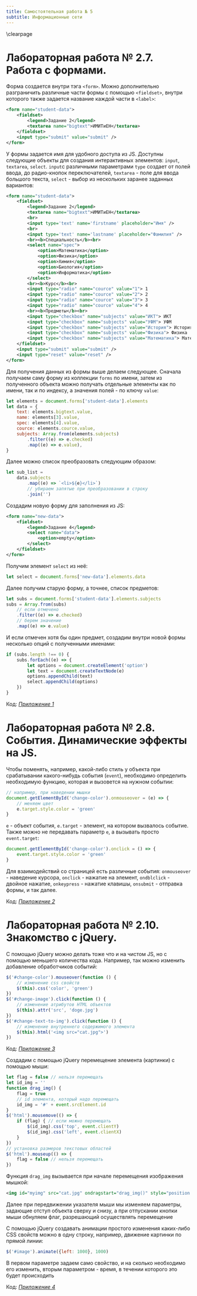 ```yaml
---
title: Самостоятельная работа № 5
subtitle: Информационные сети
---
```

\clearpage

# Лабораторная работа № 2.7. Работа с формами.

Форма создается внутри тэга `<form>`. Можно дополнительно разграничить различные части формы с помощью `<fieldset>`, внутри которого также задается название каждой части в `<label>`:

```xml
<form name="student-data">
	<fieldset>
		<legend>Задание 2</legend>
		<textarea name="bigtext">ИМИТиЕН</textarea>
	</fieldset>
	<input type="submit" value="submit" />
</form>
```

У формы задается имя для удобного доступа из JS. Доступны следующие объекты для создания интерактивных элементов: `input`, `textarea`, `select`. `input`с различными параметрами `type` создает от полей ввода, до радио-кнопок переключателей, `textarea` - поле для ввода большого текста, `select` - выбор из нескольких заранее заданных вариантов:

```xml
<form name="student-data">
	<fieldset>
		<legend>Задание 2</legend>
		<textarea name="bigtext">ИМИТиЕН</textarea>
		<br>
		<input type='text' name='firstname' placeholder="Имя" />
		<br>
		<input type='text' name='lastname' placeholder="Фамилия" />
		<br><b>Специальность</b><br>
		<select name="spec">
			<option>Математика</option>
			<option>Физика</option>
			<option>Химия</option>
			<option>Биология</option>
			<option>Информатика</option>
		</select>
		<br><b>Курс</b><br>
		<input type="radio" name="cource" value="1"> 1
		<input type="radio" name="cource" value="2"> 2
		<input type="radio" name="cource" value="3"> 3
		<input type="radio" name="cource" value="4"> 4
		<br><b>Предметы</b><br>
		<input type="checkbox" name="subjects" value="ИКТ"> ИКТ
		<input type="checkbox" name="subjects" value="УФМ"> УФМ
		<input type="checkbox" name="subjects" value="История"> История
		<input type="checkbox" name="subjects" value="Физика"> Физика
		<input type="checkbox" name="subjects" value="Математика"> Математика
	</fieldset>
	<input type="submit" value="submit" />
	<input type="reset" value="reset" />
</form>
```

Для получения данных из формы выше делаем следующее. Сначала получаем саму форму из коллекции `forms` по имени, затем из полученного объекта можно получать отдельные элементы как по имени, так и по индексу, а значения полей - по ключу `value`:

```js
let elements = document.forms['student-data'].elements
let data = {
	text: elements.bigtext.value,
	name: elements[3].value,
	spec: elements[4].value,
	cource: elements.cource.value,
	subjects: Array.from(elements.subjects)
		.filter((e) => e.checked)
		.map((e) => e.value),
}
```

Далее можно список преобразовать следующим образом:

```js
let sub_list =
	data.subjects
		.map((e) => `<li>${e}</li>`)
		// убираем запятые при преобразовании в строку
		.join('')
```

Создадим новую форму для заполнения из JS:

```xml
<form name="new-data">
	<fieldset>
		<legend>Задание 4</legend>
		<select name="data">
			<option>empty</option>
		</select>
	</fieldset>
</form>
```

Получим элемент `select` из неё:

```js
let select = document.forms['new-data'].elements.data
```

Далее получим старую форму, а точнее, список предметов:

```js
let subs = document.forms['student-data'].elements.subjects
subs = Array.from(subs)
	// если отмечено
	.filter((e) => e.checked)
	// берем значение
	.map((e) => e.value)
```

И если отмечен хотя бы один предмет, создадим внутри новой формы несколько опций с полученными именами:

```js
if (subs.length !== 0) {
	subs.forEach((e) => {
		let options = document.createElement('option')
		let text = document.createTextNode(e)
		options.appendChild(text)
		select.appendChild(options)
	})
}
```

Код: [*Приложение 1*](#приложение-1)

# Лабораторная работа № 2.8. События. Динамические эффекты на JS.

Чтобы поменять, например, какой-либо стиль у объекта при срабатывании какого-нибудь события (`event`), необходимо определить необходимую функцию, которая и вызовется на нужном событии:

```js
// например, при наведении мышки
document.getElementById('change-color').onmouseover = (e) => {
	// меняем цвет
	e.target.style.color = 'green'
}
```

`e` - объект события, `e.target` - элемент, на котором вызвалось событие. Также можно не передавать параметр `e`, а вызывать просто `event.target`:

```js
document.getElementById('change-color').onclick = () => {
	event.target.style.color = 'green'
}
```

Для взаимодействий со страницей есть различные события: `onmouseover` - наведение курсора, `onclick` - нажатие на элемент, `ondblclick` - двойное нажатие, `onkeypress` - нажатие клавишы, `onsubmit` - отправка формы, и так далее.

Код: [*Приложение 2*](#приложение-2)

# Лабораторная работа № 2.10. Знакомство с jQuery.

С помощью jQuery можно делать тоже что и на чистом JS, но с помощью меньшего количества кода. Например, так можно изменить добавление обработчиков событий:

```js
$('#change-color').mouseover(function () {
	// изменение css свойств
	$(this).css('color', 'green')
})
$('#change-image').click(function () {
	// изменение атрибутов HTML объектов
	$(this).attr('src', 'doge.jpg')
})
$('#change-text-to-img').click(function () {
	// изменение внутреннего содержимого элемента
	$(this).html('<img src="cat.jpg">')
})
```

Код: [*Приложение 3*](#приложение-3)

Создадим с помощью jQuery перемещение элемента (картинки) с помощью мыши:

```js
let flag = false // нельзя перемещать
let id_img = ''
function drag_img() {
	flag = true
	// id элемента, который надо перемещать
	id_img = '#' + event.srcElement.id
}
$('html').mousemove(() => {
	if (flag) { // если можно перемещать
		$(id_img).css('top', event.clientY)
		$(id_img).css('left', event.clientX)
	}
})
// установка размеров текстовых областей
$('html').mouseup(() => {
	flag = false // нельзя перемещать
})
```

Функция `drag_img` вызывается при начале перемещения изображения мышкой:

```xml
<img id="myimg" src="cat.jpg" ondragstart="drag_img()" style="position:absolute; top:50px; left:10px">
```

Далее при передвижении указателя мыши мы изменяем параметры, задающие отступ объекта сверху и снизу, а при отпускании кнопки мыши обнуляем флаг, разрешающий осуществлять перемещение

С помощью jQuery создавать анимации простого изменения каких-либо CSS свойств можно в одну строку, например, движение картинки по прямой линии:

```js
$('#image').animate({left: 1000}, 1000)
```

В первом параметре задаем само свойство, и на сколько необходимо его изменить, вторым параметром - время, в течении которого это будет происходить

Код: [*Приложение 4*](#приложение-4)
